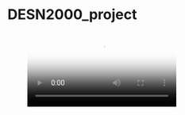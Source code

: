 # DESN2000_project
<!-- blank line -->
<figure class="video_container">
  <video controls="true" allowfullscreen="true" poster="https://github.com/wenyaoc/DESN2000_project/blob/main/poster.JPG">
    <source src="https://github.com/wenyaoc/DESN2000_project/blob/main/presentation%20video.mp4" type="video/mp4">
  </video>
</figure>
<!-- blank line -->
